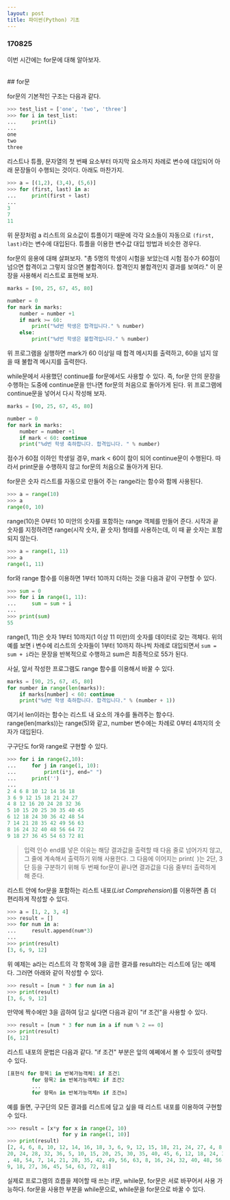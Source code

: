 ```yaml
---
layout: post
title: 파이썬(Python) 기초
---
```


### 170825

이번 시간에는 for문에 대해 알아보자.

<br>
## for문

for문의 기본적인 구조는 다음과 같다.

```python
>>> test_list = ['one', 'two', 'three']
>>> for i in test_list:
...     print(i)
...
one
two
three
```

리스트나 튜플, 문자열의 첫 번째 요소부터 마지막 요소까지 차례로 변수에 대입되어 아래 문장들이 수행되는 것이다. 아래도 마찬가지.

```python
>>> a = [(1,2), (3,4), (5,6)]
>>> for (first, last) in a:
...     print(first + last)
...
3
7
11
```

위 문장처럼 a 리스트의 요소값이 튜플이기 때문에 각각 요소들이 자동으로 `(first, last)`라는 변수에 대입된다. 튜플을 이용한 변수값 대입 방법과 비슷한 경우다.

for문의 응용에 대해 살펴보자. "총 5명의 학생이 시험을 보았는데 시험 점수가 60점이 넘으면 합격이고 그렇지 않으면 불합격이다. 합격인지 불합격인지 결과를 보여라." 이 문장을 사용해서 리스트로 표현해 보자.

```python
marks = [90, 25, 67, 45, 80]

number = 0
for mark in marks:
    number = number +1
    if mark >= 60:
        print("%d번 학생은 합격입니다." % number)
    else:
        print("%d번 학생은 불합격입니다." % number)
```

위 프로그램을 실행하면 mark가 60 이상일 때 합격 메시지를 출력하고, 60을 넘지 않을 때 불합격 메시지를 출력한다.

while문에서 사용했던 continue를 for문에서도 사용할 수 있다. 즉, for문 안의 문장을 수행하는 도중에 continue문을 만나면 for문의 처음으로 돌아가게 된다. 위 프로그램에 continue문을 넣어서 다시 작성해 보자.

```python
marks = [90, 25, 67, 45, 80]

number = 0
for mark in marks:
    number = number +1
    if mark < 60: continue
    print("%d번 학생 축하합니다. 합격입니다. " % number)
```

점수가 60점 이하인 학생일 경우, mark < 60이 참이 되어 continue문이 수행된다. 따라서 print문을 수행하지 않고 for문의 처음으로 돌아가게 된다.

for문은 숫자 리스트를 자동으로 만들어 주는 range라는 함수와 함께 사용된다.

```python
>>> a = range(10)
>>> a
range(0, 10)
```

range(10)은 0부터 10 미안의 숫자를 포함하는 range 객체를 만들어 준다. 시작과 끝 숫자를 지정하려면 range(시작 숫자, 끝 숫자) 형태를 사용하는데, 이 때 끝 숫자는 포함되지 않는다.

```python
>>> a = range(1, 11)
>>> a
range(1, 11)
```

for와 range 함수를 이용하면 1부터 10까지 더하는 것을 다음과 같이 구현할 수 있다.

```python
>>> sum = 0
>>> for i in range(1, 11):
...     sum = sum + i
...
>>> print(sum)
55
```

range(1, 11)은 숫자 1부터 10까지(1 이상 11 미만)의 숫자를 데이터로 갖는 객체다. 위의 예를 보면 i 변수에 리스트의 숫자들이 1부터 10까지 하나씩 차례로 대입되면서 `sum = sum + i`라는 문장을 반복적으로 수행하고 sum은 최종적으로 55가 된다.

사실, 앞서 작성한 프로그램도 range 함수를 이용해서 바꿀 수 있다.

```python
marks = [90, 25, 67, 45, 80]
for number in range(len(marks)):
    if marks[number] < 60: continue
    print("%d번 학생 축하합니다. 합격입니다." % (number + 1))
```

여기서 len이라는 함수는 리스트 내 요소의 개수를 돌려주는 함수다. range(len(marks))는 range(5)와 같고, number 변수에는 차례로 0부터 4까지의 숫자가 대입된다.

구구단도 for와 range로 구현할 수 있다.

```python
>>> for i in range(2,10):
...     for j in range(1, 10):
...         print(i*j, end=" ")
...     print('')
...
2 4 6 8 10 12 14 16 18
3 6 9 12 15 18 21 24 27
4 8 12 16 20 24 28 32 36
5 10 15 20 25 30 35 40 45
6 12 18 24 30 36 42 48 54
7 14 21 28 35 42 49 56 63
8 16 24 32 40 48 56 64 72
9 18 27 36 45 54 63 72 81
```
> 입력 인수 end를 넣은 이유는 해당 결과값을 출력할 때 다음 줄로 넘어가지 않고, 그 줄에 계속해서 출력하기 위해 사용한다. 그 다음에 이어지는 print(` `)는 2단, 3단 등을 구분하기 위해 두 번째 for문이 끝나면 결과값을 다음 줄부터 출력하게 해 준다.

리스트 안에 for문을 포함하는 리스트 내포(*List Comprehension*)를 이용하면 좀 더 편리하게 작성할 수 있다.

```python
>>> a = [1, 2, 3, 4]
>>> result = []
>>> for num in a:
...     result.append(num*3)
...
>>> print(result)
[3, 6, 9, 12]
```

위 예제는 a라는 리스트의 각 항목에 3을 곱한 결과를 result라는 리스트에 담는 예제다. 그러면 아래와 같이 작성할 수 있다.

```python
>>> result = [num * 3 for num in a]
>>> print(result)
[3, 6, 9, 12]
```

만약에 짝수에만 3을 곱하여 담고 싶다면 다음과 같이 "if 조건"을 사용할 수 있다.

```python
>>> result = [num * 3 for num in a if num % 2 == 0]
>>> print(result)
[6, 12]
```

리스트 내포의 문법은 다음과 같다. "if 조건" 부분은 앞의 예쩨에서 볼 수 있듯이 생략할 수 있다.

```python
[표현식 for 항목1 in 반복가능객체1 if 조건1
        for 항목2 in 반복가능객체2 if 조건2
        ...
        for 항목n in 반복가능객체n if 조건n]
```

예를 들면, 구구단의 모든 결과를 리스트에 담고 싶을 때 리스트 내포를 이용하여 구현할 수 있다.

```python
>>> result = [x*y for x in range(2, 10)
                  for y in range(1, 10)]
>>> print(result)
[2, 4, 6, 8, 10, 12, 14, 16, 18, 3, 6, 9, 12, 15, 18, 21, 24, 27, 4, 8, 12, 16,
20, 24, 28, 32, 36, 5, 10, 15, 20, 25, 30, 35, 40, 45, 6, 12, 18, 24, 30, 36, 42
, 48, 54, 7, 14, 21, 28, 35, 42, 49, 56, 63, 8, 16, 24, 32, 40, 48, 56, 64, 72,
9, 18, 27, 36, 45, 54, 63, 72, 81]
```

실제로 프로그램의 흐름을 제어할 때 쓰는 if문, while문, for문은 서로 바꾸어서 사용 가능하다. for문을 사용한 부분을 while문으로, while문을 for문으로 바꿀 수 있다.
